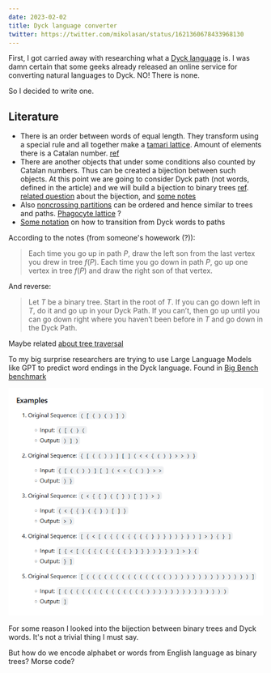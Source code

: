 ```yaml
---
date: 2023-02-02
title: Dyck language converter
twitter: https://twitter.com/mikolasan/status/1621360678433968130
---
```


First, I got carried away with researching what a [Dyck language](https://en.wikipedia.org/wiki/Dyck_language) is. I was damn certain that some geeks already released an online service for converting natural languages to Dyck. NO! There is none.

So I decided to write one.

## Literature

- There is an order between words of equal length. They transform using a special rule and all together make a [tamari lattice](https://en.wikipedia.org/wiki/Tamari_lattice). Amount of elements there is a Catalan number. [ref](https://blogs.ams.org/visualinsight/2015/07/15/dyck-words/)
- There are another objects that under some conditions also counted by Catalan numbers. Thus can be created a bijection between such objects. At this point we are going to consider Dyck path (not words, defined in the article) and we will build a bijection to binary trees [ref](https://www.researchgate.net/publication/1888140_Catalan's_intervals_and_realizers_of_triangulations). [related question](https://math.stackexchange.com/questions/3062462/catalan-numbers-bijection-between-applications-of-a-binary-operator-and-dyck-wo) about the bijection, and [some notes](https://web.archive.org/web/20210506160355/http://math.sfsu.edu/federico/Clase/EC/Homework/3.3.Jorge.pdf)
- Also [noncrossing partitions](https://web.math.ucsb.edu/~jon.mccammond/papers/nc-survey-official.pdf) can be ordered and hence similar to trees and paths. [Phagocyte lattice](https://citeseerx.ist.psu.edu/doc/10.1.1.106.7002) ?
- [Some notation](http://www.numdam.org/article/MSH_1995__131__39_0.pdf) on how to transition from Dyck words to paths

According to the notes (from someone's howework (?)):

> Each time you go up in path $P$, draw the left son from the last vertex you drew in tree $f(P)$. Each time you go down in path $P$, go up one vertex in tree $f(P)$ and draw the right son of that vertex.

And reverse:

> Let $T$ be a binary tree. Start in the root of $T$. If you can go down left in $T$, do it and go up in your Dyck Path. If you can’t, then go up until you can go down right where you haven’t been before in $T$ and go down in the Dyck Path.

Maybe related [about tree traversal](https://cs.stackexchange.com/questions/136923/why-does-my-code-work-bijecting-binary-trees-to-dyck-paths)



To my big surprise researchers are trying to use Large Language Models like GPT to predict word endings in the Dyck language. Found in [Big Bench benchmark](https://github.com/google/BIG-bench/tree/main/bigbench/benchmark_tasks/dyck_languages)

![predicting dyck words with GPT models](./dyck-language-gpt.png)


For some reason I looked into the bijection between binary trees and Dyck words. It's not a trivial thing I must say.

But how do we encode alphabet or words from English language as binary trees? Morse code?